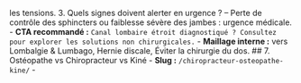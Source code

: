 les tensions. 3. Quels signes doivent alerter en urgence ? – Perte de contrôle des sphincters ou faiblesse sévère des jambes : urgence médicale. - **CTA recommandé :** `Canal lombaire étroit diagnostiqué ? Consultez pour explorer les solutions non chirurgicales.` - **Maillage interne :** vers Lombalgie & Lumbago, Hernie discale, Éviter la chirurgie du dos. ## 7. Ostéopathe vs Chiropracteur vs Kiné - **Slug :** `/chiropracteur-osteopathe-kine/` - **<title> :** `Chiropracteur, Ostéopathe ou Kiné : quelles différences ?` - **H1 :** `Chiropracteur, ostéo, kiné : comprendre les différences pour bien choisir` - **Mots-clés principaux :** chiropracteur vs ostéopathe, chiropracteur vs kiné, différence chiro ostéo - **Longues traînes :** chiro ou kiné pour mal de dos, avis chiropracteur, ostéopathe ou chiropracteur - **Volume cible :** ~1000 mots (comparatif) - **H2/H3 :** - H2 : Formation et reconnaissance - H2 : Champ d’action - H3 : Chiropracteur - H3 : Ostéopathe - H3 : Kinésithérapeute - H2 : Pour quelles pathologies consulter qui ? - H2 : Complémentarité entre les professions - H2 : Pourquoi choisir la chiropraxie ? - H2 : FAQ Comparatif - **FAQ :** 1. Chiro et ostéo font‑ils la même chose ? – Approches proches mais formation et techniques diffèrent. 2. Peut‑on voir un kiné et un chiro en même temps ? – Oui, ils sont complémentaires. 3. La chiropraxie est‑elle remboursée ? – Pas par la Sécurité sociale, mais souvent par les mutuelles. - **CTA recommandé :** `Vous hésitez ? Contactez‑nous, nous vous orienterons vers la solution la plus adaptée.` - **Maillage interne :** vers Première consultation, Lombalgie & Lumbago. ## 8. Urgence - **Slug :** `/urgence-chiropracteur/` - **<title> :** `Urgence Chiropratique à Bordeaux – RDV rapide pour mal de dos, torticolis, sciatique` - **H1 :** `Urgence chiropracteur : soulager votre douleur aiguë sans attendre` - **Mots-clés principaux :** urgence chiropracteur, RDV rapide chiro, mal de dos urgent - **Longues traînes :** torticolis urgent, sciatique aiguë, dos bloqué urgence - **Volume cible :** ~800 mots - **H2/H3 :** - H2 : Situations d’urgence traitées - H2 : Notre engagement : un RDV sous 24‑48 h - H2 : Conseils en attendant le RDV - H2 : Pendant la séance d’urgence - H2 : Après la séance - H2 : Contactez‑nous - **FAQ :** 1. Quelles douleurs relèvent d’une urgence chiropratique ? – Lumbago bloquant, torticolis aigu, sciatique hyperalgique… 2. Que faire en attendant le rendez‑vous ? – Positions antalgiques, application de froid ou de chaud selon les cas. 3. Quand appeler le 15 plutôt qu’un chiro ? – En cas de perte de contrôle des sphincters ou de traumatisme grave. - **CTA recommandé :** `Appeler maintenant` + lien de prise de rendez‑vous rapide. - **Maillage interne :** vers Lombalgie & Lumbago, Sciatique & Cruralgie, page Contact. ## 9. Première consultation - **Slug :** `/premiere-consultation-chiropraxie/` - **<title> :** `Votre première visite chez le chiropracteur – déroulement, suivi et FAQ` - **H1 :** `Première consultation de chiropraxie : comment ça se passe ?` - **Mots-clés principaux :** première séance chiro, déroulement consultation chiropraxie, chiropracteur bordeaux remboursement - **Longues traînes :** faut-il une ordonnance, combien de séances, tarif chiropracteur Bordeaux - **Volume cible :** ~1000 mots - **H2/H3 :** - H2 : Avant la consultation - H2 : Déroulement de la 1ʳᵉ séance - H2 : Durée et fréquence - H2 : Suivi et entretien - H2 : Tarifs et remboursement - H2 : Conseils pour optimiser votre prise en charge - H2 : FAQ Première consultation - **FAQ :** 1. Est‑ce que ça fait mal ? – Les manipulations surprennent mais ne sont pas censées être douloureuses. 2. Combien de